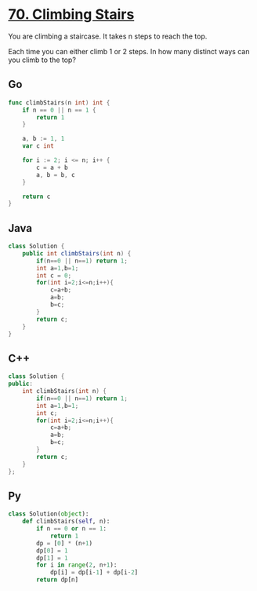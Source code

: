# [70. Climbing Stairs](https://leetcode.com/problems/climbing-stairs/description)

You are climbing a staircase. It takes n steps to reach the top.

Each time you can either climb 1 or 2 steps. In how many distinct ways can you climb to the top?

## Go

```Go
func climbStairs(n int) int {
    if n == 0 || n == 1 {
        return 1
    }

    a, b := 1, 1
    var c int

    for i := 2; i <= n; i++ {
        c = a + b
        a, b = b, c
    }

    return c
}
```

## Java

```java
class Solution {
    public int climbStairs(int n) {
        if(n==0 || n==1) return 1;
        int a=1,b=1;
        int c = 0;
        for(int i=2;i<=n;i++){
            c=a+b;
            a=b;
            b=c;
        }
        return c;
    }
}
```

## C++

```c++
class Solution {
public:
    int climbStairs(int n) {
        if(n==0 || n==1) return 1;
        int a=1,b=1;
        int c;
        for(int i=2;i<=n;i++){
            c=a+b;
            a=b;
            b=c;
        }
        return c;
    }
};
```

## Py

```py
class Solution(object):
    def climbStairs(self, n):
        if n == 0 or n == 1:
            return 1
        dp = [0] * (n+1)
        dp[0] = 1
        dp[1] = 1
        for i in range(2, n+1):
            dp[i] = dp[i-1] + dp[i-2]
        return dp[n]
```
